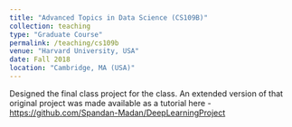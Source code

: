 ```yaml
---
title: "Advanced Topics in Data Science (CS109B)"
collection: teaching
type: "Graduate Course"
permalink: /teaching/cs109b
venue: "Harvard University, USA"
date: Fall 2018
location: "Cambridge, MA (USA)"
---
```


Designed the final class project for the class. An extended version of that original project was made available as a tutorial here - https://github.com/Spandan-Madan/DeepLearningProject
